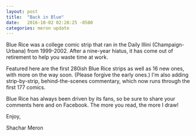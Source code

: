 ```yaml
---
layout: post
title:  "Back in Blue"
date:   2016-10-02 02:28:25 -0500
categories: meron update
---
```

Blue Rice was a college comic strip that ran in the Daily Illini (Champaign-Urbana) from 1999-2002. After a nine-year hiatus, it has come out of retirement to help you waste time at work.

Featured here are the first 280ish Blue Rice strips as well as 16 new ones, with more on the way soon. (Please forgive the early ones.) I'm also adding strip-by-strip, behind-the-scenes commentary, which now runs through the first 177 comics.

Blue Rice has always been driven by its fans, so be sure to share your comments here and on Facebook. The more you read, the more I draw!

Enjoy,

Shachar Meron

